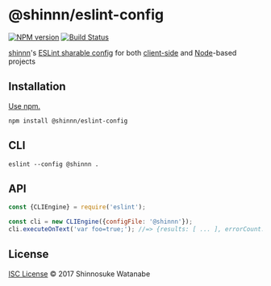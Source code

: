 # @shinnn/eslint-config

[![NPM version](https://img.shields.io/npm/v/@shinnn%2feslint-config.svg)](https://www.npmjs.com/package/@shinnn/eslint-config)
[![Build Status](https://travis-ci.org/shinnn/eslint-config.svg?branch=master)](https://travis-ci.org/shinnn/eslint-config)

[shinnn](https://github.com/shinnn)'s [ESLint sharable config](http://eslint.org/docs/developer-guide/shareable-configs.html) for both [client-side](https://en.wikipedia.org/wiki/Client-side_scripting) and [Node](https://nodejs.org/)-based projects

## Installation

[Use npm.](https://docs.npmjs.com/cli/install)

```
npm install @shinnn/eslint-config
```

## CLI

```
eslint --config @shinnn .
```

## API

```javascript
const {CLIEngine} = require('eslint');

const cli = new CLIEngine({configFile: '@shinnn'});
cli.executeOnText('var foo=true;'); //=> {results: [ ... ], errorCount: ... }
```

## License

[ISC License](./LICENSE) © 2017 Shinnosuke Watanabe
